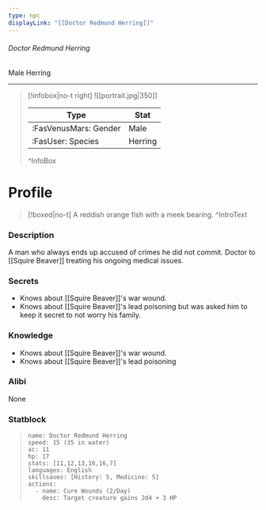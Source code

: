 ```yaml
---
type: npc
displayLink: "[[Doctor Redmund Herring]]"
---
```


###### Doctor Redmund Herring
<span class="sub2">Male Herring </span>
___

> [!infobox|no-t right]
> ![[portrait.jpg|350]]
>
> | Type | Stat |
> | ---- | ---- |
> | :FasVenusMars: Gender | Male |
> | :FasUser: Species | Herring |
>^InfoBox

# Profile

> [!boxed|no-t]
> A reddish orange fish with a meek bearing.
>^IntroText

### Description
A man who always ends up accused of crimes he did not commit. Doctor to [[Squire Beaver]] treating his ongoing medical issues.

### Secrets
- Knows about [[Squire Beaver]]'s war wound.
- Knows about [[Squire Beaver]]'s lead poisoning but was asked him to keep it secret to not worry his family.

### Knowledge
- Knows about [[Squire Beaver]]'s war wound.
- Knows about [[Squire Beaver]]'s lead poisoning

### Alibi 
None

### Statblock
>```statblock
> name: Doctor Redmund Herring
> speed: 15 (35 in water)
> ac: 11
> hp: 17
> stats: [11,12,13,16,16,7]
> languages: English
> skillsaves: [History: 5, Medicine: 5]
> actions:
>   - name: Cure Wounds (2/Day)
>     desc: Target creature gains 2d4 + 3 HP
